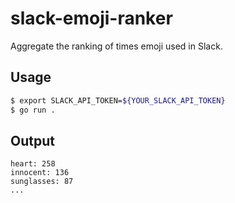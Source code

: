 # slack-emoji-ranker
Aggregate the ranking of times emoji used in Slack.

## Usage
```bash
$ export SLACK_API_TOKEN=${YOUR_SLACK_API_TOKEN}
$ go run .
```

## Output
```
heart: 258
innocent: 136
sunglasses: 87
...
```
